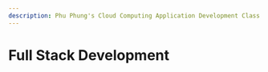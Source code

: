 ```yaml
---
description: Phu Phung's Cloud Computing Application Development Class. Summer 2021
---
```


# Full Stack Development

